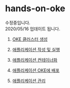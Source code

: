 # hands-on-oke

수정중입니다.  
2020/05/16 업데이트 됩니다.

1. [OKE 클러스터 생성](setup.md)

1. [애플리케이션 작성 및 실행](application.md)

1. [애플리케이션 컨테이너화](docker.md)

1. [애플리케이션 OKE에 배포](oke.md)

1. [애플리케이션 관리](kubectl.md)

